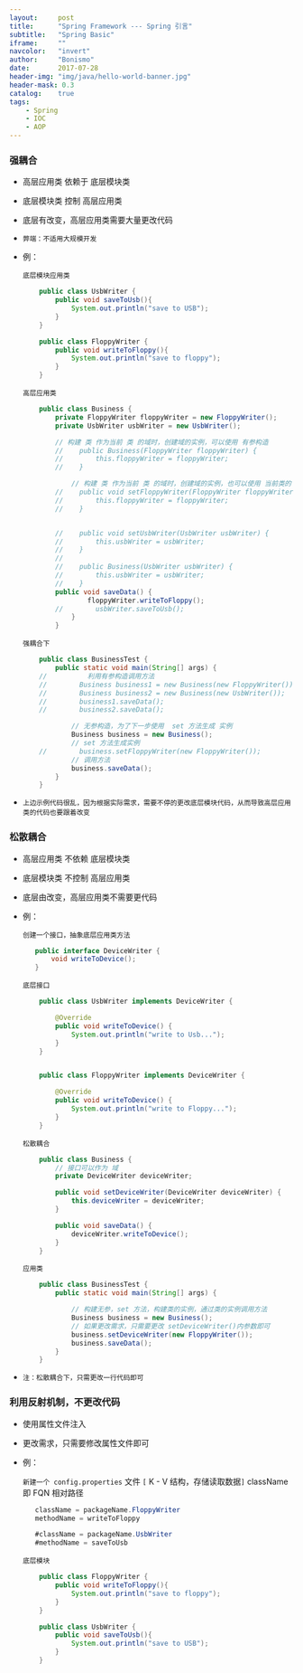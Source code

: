 ```yaml
---
layout:     post
title:      "Spring Framework --- Spring 引言"
subtitle:   "Spring Basic"
iframe:     ""
navcolor:   "invert"
author:     "Bonismo"
date:       2017-07-28
header-img: "img/java/hello-world-banner.jpg"
header-mask: 0.3
catalog:    true
tags:
    - Spring
    - IOC
    - AOP
---
```


### 强耦合

- 高层应用类 依赖于 底层模块类

- 底层模块类 控制 高层应用类

- 底层有改变，高层应用类需要大量更改代码

- `弊端：不适用大规模开发`

- 例：

    `底层模块应用类`

    ```java
        public class UsbWriter {
            public void saveToUsb(){
                System.out.println("save to USB");
            }
        }

        public class FloppyWriter {
            public void writeToFloppy(){
                System.out.println("save to floppy");
            }
        }
    ```

    `高层应用类`

    ```java
        public class Business {
            private FloppyWriter floppyWriter = new FloppyWriter();
            private UsbWriter usbWriter = new UsbWriter();

            // 构建 类 作为当前 类 的域时，创建域的实例，可以使用 有参构造
            //    public Business(FloppyWriter floppyWriter) {
            //        this.floppyWriter = floppyWriter;
            //    }

                // 构建 类 作为当前 类 的域时，创建域的实例，也可以使用 当前类的 set 方法
            //    public void setFloppyWriter(FloppyWriter floppyWriter) {
            //        this.floppyWriter = floppyWriter;
            //    }


            //    public void setUsbWriter(UsbWriter usbWriter) {
            //        this.usbWriter = usbWriter;
            //    }
            //
            //    public Business(UsbWriter usbWriter) {
            //        this.usbWriter = usbWriter;
            //    }
            public void saveData() {
                    floppyWriter.writeToFloppy();
            //        usbWriter.saveToUsb();
                }
            }
    ```

    `强耦合下`

    ```java
        public class BusinessTest {
            public static void main(String[] args) {
        //          利用有参构造调用方法
        //        Business business1 = new Business(new FloppyWriter());
        //        Business business2 = new Business(new UsbWriter());
        //        business1.saveData();
        //        business2.saveData();

                // 无参构造，为了下一步使用  set 方法生成 实例
                Business business = new Business();
                // set 方法生成实例
        //        business.setFloppyWriter(new FloppyWriter());
                // 调用方法
                business.saveData();
            }
        }

    ```

- `上边示例代码很乱，因为根据实际需求，需要不停的更改底层模块代码，从而导致高层应用类的代码也要跟着改变`

### 松散耦合

- 高层应用类 不依赖 底层模块类

- 底层模块类 不控制 高层应用类

- 底层由改变，高层应用类不需要更代码

- 例：

    `创建一个接口，抽象底层应用类方法`

    ```java
       public interface DeviceWriter {
           void writeToDevice();
       }
    ```

    `底层接口`

    ```java
        public class UsbWriter implements DeviceWriter {

            @Override
            public void writeToDevice() {
                System.out.println("write to Usb...");
            }
        }


        public class FloppyWriter implements DeviceWriter {

            @Override
            public void writeToDevice() {
                System.out.println("write to Floppy...");
            }
        }

    ```

    `松散耦合`

    ```java
        public class Business {
            // 接口可以作为 域
            private DeviceWriter deviceWriter;

            public void setDeviceWriter(DeviceWriter deviceWriter) {
                this.deviceWriter = deviceWriter;
            }

            public void saveData() {
                deviceWriter.writeToDevice();
            }
        }

    ```

    `应用类`

    ```java
        public class BusinessTest {
            public static void main(String[] args) {

                // 构建无参，set 方法，构建类的实例，通过类的实例调用方法
                Business business = new Business();
                // 如果更改需求，只需要更改 setDeviceWriter()内参数即可
                business.setDeviceWriter(new FloppyWriter());
                business.saveData();
            }
        }

    ```

- `注：松散耦合下，只需更改一行代码即可`

### 利用反射机制，不更改代码

- 使用属性文件注入

- 更改需求，只需要修改属性文件即可

- 例：

    `新建一个 config.properties` 文件 `[` K - V 结构，存储读取数据`]`
    className 即 FQN 相对路径

     ```java
        className = packageName.FloppyWriter
        methodName = writeToFloppy

        #className = packageName.UsbWriter
        #methodName = saveToUsb
     ```

    `底层模块`

    ```java
        public class FloppyWriter {
            public void writeToFloppy(){
                System.out.println("save to floppy");
            }
        }

        public class UsbWriter {
            public void saveToUsb(){
                System.out.println("save to USB");
            }
        }
    ```
